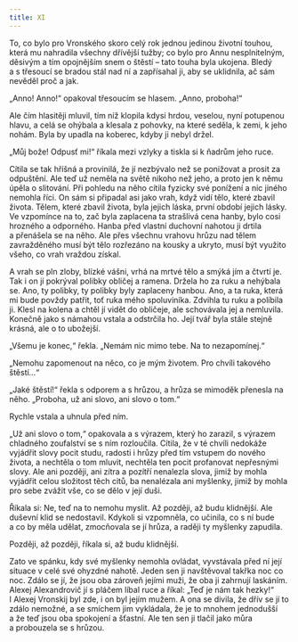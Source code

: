 ```yaml
---
title: XI
---
```


To, co bylo pro Vronského skoro celý rok jednou jedinou životní touhou, která mu nahradila všechny dřívější tužby; co bylo pro Annu nesplnitelným, děsivým a tím opojnějším snem o štěstí – tato touha byla ukojena. Bledý a s třesoucí se bradou stál nad ní a zapřísahal ji, aby se uklidnila, ač sám nevěděl proč a jak.

„Anno! Anno!“ opakoval třesoucím se hlasem. „Anno, proboha!“

Ale čím hlasitěji mluvil, tím níž klopila kdysi hrdou, veselou, nyní potupenou hlavu, a celá se ohýbala a klesala z pohovky, na které seděla, k zemi, k jeho nohám. Byla by upadla na koberec, kdyby ji nebyl držel.

„Můj bože! Odpusť mi!“ říkala mezi vzlyky a tiskla si k ňadrům jeho ruce.

Cítila se tak hříšná a provinilá, že jí nezbývalo než se ponižovat a prosit za odpuštění. Ale teď už neměla na světě nikoho než jeho, a proto jen k němu úpěla o slitování. Při pohledu na něho cítila fyzicky své ponížení a nic jiného nemohla říci. On sám si připadal asi jako vrah, když vidí tělo, které zbavil života. Tělem, které zbavil života, byla jejich láska, první období jejich lásky. Ve vzpomínce na to, zač byla zaplacena ta strašlivá cena hanby, bylo cosi hrozného a odporného. Hanba před vlastní duchovní nahotou ji drtila a přenášela se na něho. Ale přes všechnu vrahovu hrůzu nad tělem zavražděného musí být tělo rozřezáno na kousky a ukryto, musí být využito všeho, co vrah vraždou získal.

A vrah se pln zloby, blízké vášni, vrhá na mrtvé tělo a smýká jím a čtvrtí je. Tak i on jí pokrýval polibky obličej a ramena. Držela ho za ruku a nehýbala se. Ano, ty polibky, ty polibky byly zaplaceny hanbou. Ano, a ta ruka, která mi bude povždy patřit, toť ruka mého spoluviníka. Zdvihla tu ruku a políbila ji. Klesl na kolena a chtěl jí vidět do obličeje, ale schovávala jej a nemluvila. Konečně jako s námahou vstala a odstrčila ho. Její tvář byla stále stejně krásná, ale o to ubožejší.

„Všemu je konec,“ řekla. „Nemám nic mimo tebe. Na to nezapomínej.“

„Nemohu zapomenout na něco, co je mým životem. Pro chvíli takového štěstí…“

„Jaké štěstí!“ řekla s odporem a s hrůzou, a hrůza se mimoděk přenesla na něho. „Proboha, už ani slovo, ani slovo o tom.“

Rychle vstala a uhnula před ním.

„Už ani slovo o tom,“ opakovala a s výrazem, který ho zarazil, s výrazem chladného zoufalství se s ním rozloučila. Cítila, že v té chvíli nedokáže vyjádřit slovy pocit studu, radosti i hrůzy před tím vstupem do nového života, a nechtěla o tom mluvit, nechtěla ten pocit profanovat nepřesnými slovy. Ale ani později, ani zítra a pozítří nenalezla slova, jimiž by mohla vyjádřit celou složitost těch citů, ba nenalézala ani myšlenky, jimiž by mohla pro sebe zvážit vše, co se dělo v její duši.

Říkala si: Ne, teď na to nemohu myslit. Až později, až budu klidnější. Ale duševní klid se nedostavil. Kdykoli si vzpomněla, co učinila, co s ní bude a co by měla udělat, zmocňovala se jí hrůza, a raději ty myšlenky zapudila.

Později, až později, říkala si, až budu klidnější.

Zato ve spánku, kdy své myšlenky nemohla ovládat, vyvstávala před ní její situace v celé své ohyzdné nahotě. Jeden sen ji navštěvoval takřka noc co noc. Zdálo se jí, že jsou oba zároveň jejími muži, že oba ji zahrnují laskáním. Alexej Alexandrovič jí s pláčem líbal ruce a říkal: „Teď je nám tak hezky!“ I Alexej Vronskij byl zde, i on byl jejím mužem. A ona se divila, že dřív se jí to zdálo nemožné, a se smíchem jim vykládala, že je to mnohem jednodušší a že teď jsou oba spokojení a šťastní. Ale ten sen ji tlačil jako můra a probouzela se s hrůzou.
